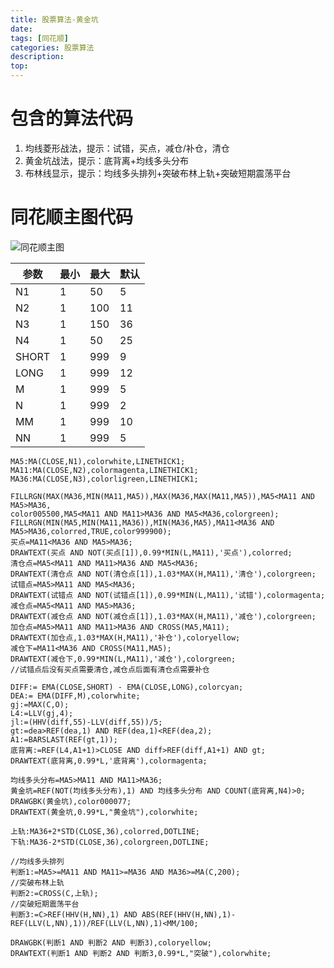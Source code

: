 ```yaml
---
title: 股票算法-黄金坑
date: 
tags: [同花顺]
categories: 股票算法
description: 
top: 
---
```


# 包含的算法代码

1. 均线菱形战法，提示：试错，买点，减仓/补仓，清仓
1. 黄金坑战法，提示：底背离+均线多头分布
1. 布林线显示，提示：均线多头排列+突破布林上轨+突破短期震荡平台 

# 同花顺主图代码
![同花顺主图](http://static.flin.catxn.cn/%E9%BB%84%E9%87%91%E5%9D%91%E5%90%8C%E8%8A%B1%E9%A1%BA%E4%B8%BB%E5%9B%BE%E4%BB%A3%E7%A0%81.PNG)

|  参数  |  最小  |  最大  |  默认  |
| --- | --- | --- | --- |
|  N1  |  1  |  50  |  5  |
|  N2  |  1   |  100  |  11  |
|  N3  |  1  |  150  |  36  |
|  N4  |  1  |  50  |  25  |
|  SHORT  |  1  |  999  |  9  |
|  LONG  |  1  |  999  |  12  |
|  M  |  1  |  999  |  5  |
|  N  |  1  |  999  |  2  |
|  MM  |  1  |  999  |  10  |
|  NN  |  1  |  999  |  5  |

```
MA5:MA(CLOSE,N1),colorwhite,LINETHICK1;
MA11:MA(CLOSE,N2),colormagenta,LINETHICK1;
MA36:MA(CLOSE,N3),colorligreen,LINETHICK1;

FILLRGN(MAX(MA36,MIN(MA11,MA5)),MAX(MA36,MAX(MA11,MA5)),MA5<MA11 AND MA5>MA36,
color005500,MA5<MA11 AND MA11>MA36 AND MA5<MA36,colorgreen);
FILLRGN(MIN(MA5,MIN(MA11,MA36)),MIN(MA36,MA5),MA11<MA36 AND MA5>MA36,colorred,TRUE,color999900);
买点=MA11<MA36 AND MA5>MA36;
DRAWTEXT(买点 AND NOT(买点[1]),0.99*MIN(L,MA11),'买点'),colorred;
清仓点=MA5<MA11 AND MA11>MA36 AND MA5<MA36;
DRAWTEXT(清仓点 AND NOT(清仓点[1]),1.03*MAX(H,MA11),'清仓'),colorgreen;
试错点=MA5>MA11 AND MA5<MA36;
DRAWTEXT(试错点 AND NOT(试错点[1]),0.99*MIN(L,MA11),'试错'),colormagenta;
减仓点=MA5<MA11 AND MA5>MA36;
DRAWTEXT(减仓点 AND NOT(减仓点[1]),1.03*MAX(H,MA11),'减仓'),colorgreen;
加仓点=MA5>MA11 AND MA11>MA36 AND CROSS(MA5,MA11);
DRAWTEXT(加仓点,1.03*MAX(H,MA11),'补仓'),coloryellow;
减仓下=MA11<MA36 AND CROSS(MA11,MA5);
DRAWTEXT(减仓下,0.99*MIN(L,MA11),'减仓'),colorgreen;
//试错点后没有买点需要清仓,减仓点后面有清仓点需要补仓

DIFF:= EMA(CLOSE,SHORT) - EMA(CLOSE,LONG),colorcyan;
DEA:= EMA(DIFF,M),colorwhite;
gj:=MAX(C,O);
L4:=LLV(gj,4);
jl:=(HHV(diff,55)-LLV(diff,55))/5;
gt:=dea>REF(dea,1) AND REF(dea,1)<REF(dea,2);
A1:=BARSLAST(REF(gt,1));
底背离:=REF(L4,A1+1)>CLOSE AND diff>REF(diff,A1+1) AND gt;
DRAWTEXT(底背离,0.99*L,'底背离'),colormagenta;

均线多头分布=MA5>MA11 AND MA11>MA36;
黄金坑=REF(NOT(均线多头分布),1) AND 均线多头分布 AND COUNT(底背离,N4)>0;
DRAWGBK(黄金坑),color000077;
DRAWTEXT(黄金坑,0.99*L,"黄金坑"),colorwhite;

上轨:MA36+2*STD(CLOSE,36),colorred,DOTLINE;
下轨:MA36-2*STD(CLOSE,36),colorgreen,DOTLINE;

//均线多头排列
判断1:=MA5>=MA11 AND MA11>=MA36 AND MA36>=MA(C,200);
//突破布林上轨
判断2:=CROSS(C,上轨);
//突破短期震荡平台
判断3:=C>REF(HHV(H,NN),1) AND ABS(REF(HHV(H,NN),1)-REF(LLV(L,NN),1))/REF(LLV(L,NN),1)<MM/100;

DRAWGBK(判断1 AND 判断2 AND 判断3),coloryellow;
DRAWTEXT(判断1 AND 判断2 AND 判断3,0.99*L,"突破"),colorwhite;

```